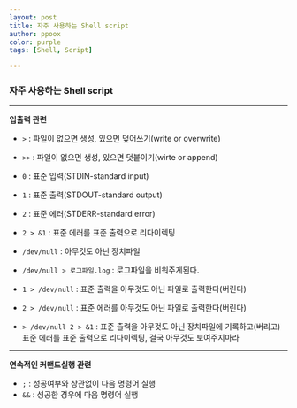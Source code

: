 ```yaml
---
layout: post
title: 자주 사용하는 Shell script
author: ppoox
color: purple
tags: [Shell, Script]

---
```



### 자주 사용하는 Shell script

---

**입출력 관련**

-   `>` : 파일이 없으면 생성, 있으면 덮어쓰기(write or overwrite)
-   `>>` : 파일이 없으면 생성, 있으면 덧붙이기(wirte or append)

-   `0` : 표준 입력(STDIN-standard input)
-   `1` : 표준 출력(STDOUT-standard output)
-   `2` : 표준 에러(STDERR-standard error)
-   `2 > &1` : 표준 에러를 표준 출력으로 리다이렉팅

-   `/dev/null` : 아무것도 아닌 장치파일

-   `/dev/null > 로그파일.log` : 로그파일을 비워주게된다.
-   `1 > /dev/null` : 표준 출력을 아무것도 아닌 파일로 출력한다(버린다)
-   `2 > /dev/null` : 표준 에러를 아무것도 아닌 파일로 출력한다(버린다)

-   `> /dev/null 2 > &1` : 표준 출력을 아무것도 아닌 장치파일에 기록하고(버리고) 표준 에러를 표준 출력으로 리다이렉팅, 결국 아무것도 보여주지마라

---

**연속적인 커맨드실행 관련**

-   `;` : 성공여부와 상관없이 다음 명령어 실행
-   `&&` : 성공한 경우에 다음 명령어 실행